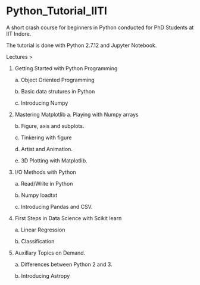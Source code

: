 # Python_Tutorial_IITI
A short crash course for beginners in Python conducted for PhD Students at IIT Indore.

The tutorial is done with Python 2.7.12 and Jupyter Notebook. 

Lectures >
1. Getting Started with Python Programming
 
   a. Object Oriented Programming 

   b. Basic data strutures in Python 
   
   c. Introducing Numpy 

2. Mastering Matplotlib
   a. Playing with Numpy arrays
   
   b. Figure, axis and subplots.
   
   c. Tinkering with figure
   
   d. Artist and Animation.
   
   e. 3D Plotting with Matplotlib.

3. I/O Methods with Python
   
   a. Read/Write in Python
   
   b. Numpy loadtxt
   
   c. Introducing Pandas and CSV.

4. First Steps in Data Science with Scikit learn
   
   a. Linear Regression
   
   b. Classification

5. Auxillary Topics on Demand. 
   
   a. Differences between Python 2 and 3.
   
   b. Introducing Astropy
